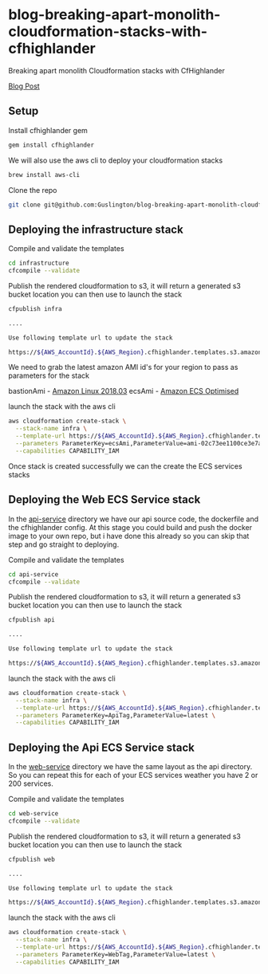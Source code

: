# blog-breaking-apart-monolith-cloudformation-stacks-with-cfhighlander
Breaking apart monolith Cloudformation stacks with CfHighlander

[Blog Post](#)

## Setup

Install cfhighlander gem

```bash
gem install cfhighlander
```

We will also use the aws cli to deploy your cloudformation stacks

```bash
brew install aws-cli
```

Clone the repo

```bash
git clone git@github.com:Guslington/blog-breaking-apart-monolith-cloudformation-stacks-with-cfhighlander.git
```

## Deploying the infrastructure stack

Compile and validate the templates

```bash
cd infrastructure
cfcompile --validate
```

Publish the rendered cloudformation to s3, it will return a generated s3 bucket location you can then use to launch the stack

```bash
cfpublish infra

....

Use following template url to update the stack

https://${AWS_AccountId}.${AWS_Region}.cfhighlander.templates.s3.amazonaws.com/published-templates/infra/latest/infra.compiled.yaml
```

We need to grab the latest amazon AMI id's for your region to pass as parameters for the stack

bastionAmi - [Amazon Linux 2018.03](https://aws.amazon.com/amazon-linux-ami/)
ecsAmi - [Amazon ECS Optimised](https://docs.aws.amazon.com/AmazonECS/latest/developerguide/ecs-optimized_AMI.html)



launch the stack with the aws cli

```bash
aws cloudformation create-stack \
  --stack-name infra \
  --template-url https://${AWS_AccountId}.${AWS_Region}.cfhighlander.templates.s3.amazonaws.com/published-templates/infra/latest/infra.compiled.yaml \
  --parameters ParameterKey=ecsAmi,ParameterValue=ami-02c73ee1100ce3e7a ParameterKey=bastionAmi,ParameterValue=ami-09b42976632b27e9b \
  --capabilities CAPABILITY_IAM
```

Once stack is created successfully we can the create the ECS services stacks

## Deploying the Web ECS Service stack

In the [api-service](api-service) directory we have our api source code, the dockerfile and the cfhighlander config.
At this stage you could build and push the docker image to your own repo, but i have done this already so
you can skip that step and go straight to deploying.

Compile and validate the templates

```bash
cd api-service
cfcompile --validate
```

Publish the rendered cloudformation to s3, it will return a generated s3 bucket location you can then use to launch the stack

```bash
cfpublish api

....

Use following template url to update the stack

https://${AWS_AccountId}.${AWS_Region}.cfhighlander.templates.s3.amazonaws.com/published-templates/api/latest/api.compiled.yaml
```

launch the stack with the aws cli

```bash
aws cloudformation create-stack \
  --stack-name infra \
  --template-url https://${AWS_AccountId}.${AWS_Region}.cfhighlander.templates.s3.amazonaws.com/published-templates/api/latest/api.compiled.yaml \
  --parameters ParameterKey=ApiTag,ParameterValue=latest \
  --capabilities CAPABILITY_IAM
```

## Deploying the Api ECS Service stack

In the [web-service](web-service) directory we have the same layout as the api directory.
So you can repeat this for each of your ECS services weather you have 2 or 200 services.

Compile and validate the templates

```bash
cd web-service
cfcompile --validate
```

Publish the rendered cloudformation to s3, it will return a generated s3 bucket location you can then use to launch the stack

```bash
cfpublish web

....

Use following template url to update the stack

https://${AWS_AccountId}.${AWS_Region}.cfhighlander.templates.s3.amazonaws.com/published-templates/web/latest/web.compiled.yaml
```

launch the stack with the aws cli

```bash
aws cloudformation create-stack \
  --stack-name infra \
  --template-url https://${AWS_AccountId}.${AWS_Region}.cfhighlander.templates.s3.amazonaws.com/published-templates/web/latest/web.compiled.yaml \
  --parameters ParameterKey=WebTag,ParameterValue=latest \
  --capabilities CAPABILITY_IAM
```
